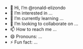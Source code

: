 - 👋 Hi, I’m @ronald-elizondo
- 👀 I’m interested in ...
- 🌱 I’m currently learning ...
- 💞️ I’m looking to collaborate on ...
- 📫 How to reach me ...
- 😄 Pronouns: ...
- ⚡ Fun fact: ...

<!---
ronald-elizondo/ronald-elizondo is a ✨ special ✨ repository because its `README.md` (this file) appears on your GitHub profile.
You can click the Preview link to take a look at your changes.
--->
